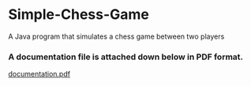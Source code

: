 # Simple-Chess-Game
A Java program that simulates a chess game between two players

### A documentation file is attached down below in PDF format.
[documentation.pdf](https://github.com/M-Rahhal/Simple-Chess-Game/files/11125328/documentation.pdf)
